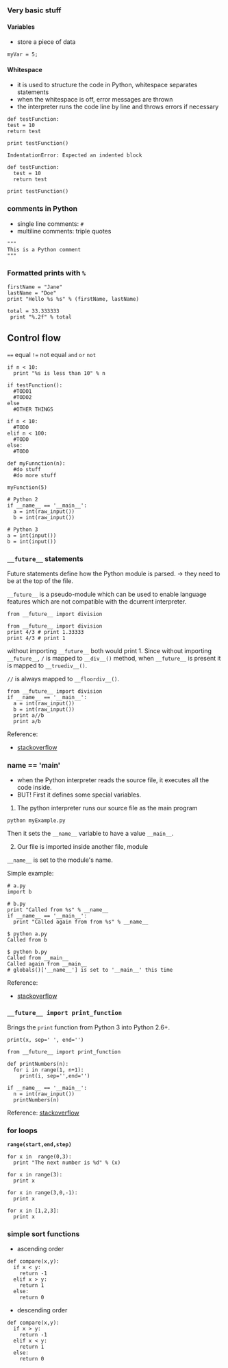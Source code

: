 ### Very basic stuff

#### Variables
- store a piece of data

```
myVar = 5;
```

#### Whitespace
- it is used to structure the code in Python, whitespace separates statements
-  when the whitespace is off, error messages  are thrown
- the interpreter runs the code line by line and throws errors if necessary
```
def testFunction:
test = 10
return test

print testFunction()
```

```
IndentationError: Expected an indented block
```

```
def testFunction:
  test = 10
  return test

print testFunction()
```

### comments in Python
- single line comments:  ```#```
- multiline comments: triple quotes

```
"""
This is a Python comment
"""
```

### Formatted prints with ```%```
```
firstName = "Jane"
lastName = "Doe"
print "Hello %s %s" % (firstName, lastName)
```

```
total = 33.333333
 print "%.2f" % total
```

## Control flow

```==``` equal
```!=``` not equal
```and```
```or```
```not```

```
if n < 10:
  print "%s is less than 10" % n
```

```
if testFunction():
  #TODO1
  #TODO2
else
  #OTHER THINGS
```

```
if n < 10:
  #TODO
elif n < 100:
  #TODO
else:
  #TODO
```

```
def myFunnction(n):
  #do stuff
  #do more stuff

myFunction(5)
```

```
# Python 2
if __name__ == '__main__':
  a = int(raw_input())
  b = int(raw_input())

# Python 3
a = int(input())
b = int(input())
```

### ```__future__``` statements
Future statements define how the Python module is parsed. -> they need to be at the top of the file.

```__future__``` is a pseudo-module which can be used to enable language features which are not compatible with the dcurrent interpreter.

```from __future__ import division```

```
from __future__ import division
print 4/3 # print 1.33333
print 4/3 # print 1
```

without importing ```__future__``` both would print 1. Since without importing ```__future__```, ```/``` is mapped to ```__div__()``` method, when ```__future__``` is present it is mapped to ```__truediv__()```.

```//``` is always mapped to ```__floordiv__()```.

```
from __future__ import division
if __name__ == '__main__':
  a = int(raw_input())
  b = int(raw_input())
  print a//b   
  print a/b
```

Reference:

- [stackoverflow](https://stackoverflow.com/questions/7075082/what-is-future-in-python-used-for-and-how-when-to-use-it-and-how-it-works)

### __name__ == '__main__'

- when the Python interpreter reads the source file, it executes all the code inside.
- BUT! First it defines some special variables.

1. The python interpreter runs our source file as the main program

```
python myExample.py
```
 Then it sets the ```__name__``` variable to have a value ```__main__```.

2. Our file is imported inside another file, module

```__name__``` is set to the module's name.

Simple example:

```
# a.py
import b
```

```
# b.py
print "Called from %s" % __name__
if __name__ == '__main__':
  print "Called again from from %s" % __name__
```

```
$ python a.py
Called from b
```

```
$ python b.py
Called from __main__
Called again from __main__
# globals()['__name__'] is set to '__main__' this time
```


Reference:
- [stackoverflow](https://stackoverflow.com/questions/419163/what-does-if-name-main-do)

### ```__future__ import print_function```

Brings the ```print``` function from Python 3 into Python 2.6+.

```
print(x, sep=' ', end='')
```
```
from __future__ import print_function

def printNumbers(n):
  for i in range(1, n+1):
    print(i, sep='',end='')

if __name__ == '__main__':
  n = int(raw_input())
  printNumbers(n)
```

Reference:
[stackoverflow](https://stackoverflow.com/questions/32032697/how-to-use-from-future-import-print-function)

### for loops
**```range(start,end,step)```**

```
for x in  range(0,3):
  print "The next number is %d" % (x)
```

```
for x in range(3):
  print x
```
```
for x in range(3,0,-1):
  print x
```

```
for x in [1,2,3]:
  print x
```

[](https://wiki.python.org/moin/ForLoop)

### simple sort functions

- ascending order

```
def compare(x,y):
  if x < y:
    return -1
  elif x > y:
    return 1
  else:
    return 0
```
- descending order
```
def compare(x,y):
  if x > y:
    return -1
  elif x < y:
    return 1
  else:
    return 0
```

